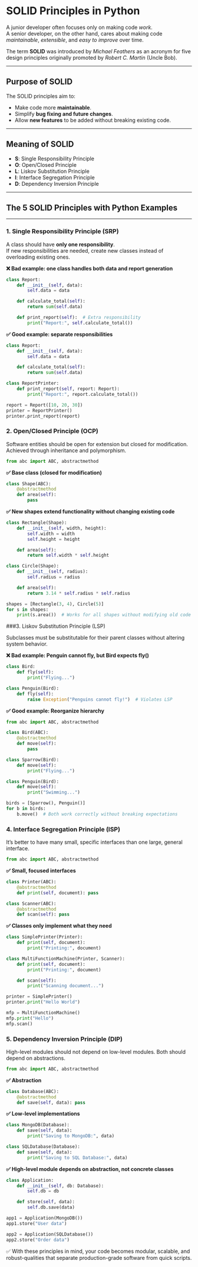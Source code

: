 # SOLID Principles in Python  

A junior developer often focuses only on making code *work*.  
A senior developer, on the other hand, cares about making code *maintainable*, *extensible*, and *easy to improve* over time.  

The term **SOLID** was introduced by *Michael Feathers* as an acronym for five design principles originally promoted by *Robert C. Martin* (Uncle Bob).  

---

## Purpose of SOLID
The SOLID principles aim to:  
* Make code more **maintainable**.  
* Simplify **bug fixing and future changes**.  
* Allow **new features** to be added without breaking existing code.  

---

## Meaning of SOLID
* **S**: Single Responsibility Principle  
* **O**: Open/Closed Principle  
* **L**: Liskov Substitution Principle  
* **I**: Interface Segregation Principle  
* **D**: Dependency Inversion Principle  

---

## The 5 SOLID Principles with Python Examples  

---

### 1. Single Responsibility Principle (SRP)  

A class should have **only one responsibility**.  
If new responsibilities are needed, create new classes instead of overloading existing ones.  


**❌ Bad example: one class handles both data and report generation**
```python
class Report:
    def __init__(self, data):
        self.data = data

    def calculate_total(self):
        return sum(self.data)

    def print_report(self):  # Extra responsibility
        print("Report:", self.calculate_total())
```

**✅ Good example: separate responsibilities**
```python
class Report:
    def __init__(self, data):
        self.data = data

    def calculate_total(self):
        return sum(self.data)

class ReportPrinter:
    def print_report(self, report: Report):
        print("Report:", report.calculate_total())

report = Report([10, 20, 30])
printer = ReportPrinter()
printer.print_report(report)
```

### 2. Open/Closed Principle (OCP)

Software entities should be open for extension but closed for modification.
Achieved through inheritance and polymorphism.

```python
from abc import ABC, abstractmethod
```

**✅ Base class (closed for modification)**
```python
class Shape(ABC):
    @abstractmethod
    def area(self):
        pass
```

**✅ New shapes extend functionality without changing existing code**
```python
class Rectangle(Shape):
    def __init__(self, width, height):
        self.width = width
        self.height = height

    def area(self):
        return self.width * self.height

class Circle(Shape):
    def __init__(self, radius):
        self.radius = radius

    def area(self):
        return 3.14 * self.radius * self.radius

shapes = [Rectangle(3, 4), Circle(5)]
for s in shapes:
    print(s.area())  # Works for all shapes without modifying old code
```

###3. Liskov Substitution Principle (LSP)

Subclasses must be substitutable for their parent classes without altering system behavior.

**❌ Bad example: Penguin cannot fly, but Bird expects fly()**
```python
class Bird:
    def fly(self):
        print("Flying...")

class Penguin(Bird):
    def fly(self):
        raise Exception("Penguins cannot fly!")  # Violates LSP
```
**✅ Good example: Reorganize hierarchy**
```python
from abc import ABC, abstractmethod

class Bird(ABC):
    @abstractmethod
    def move(self):
        pass

class Sparrow(Bird):
    def move(self):
        print("Flying...")

class Penguin(Bird):
    def move(self):
        print("Swimming...")

birds = [Sparrow(), Penguin()]
for b in birds:
    b.move()  # Both work correctly without breaking expectations
```

### 4. Interface Segregation Principle (ISP)

It’s better to have many small, specific interfaces than one large, general interface.
```python
from abc import ABC, abstractmethod
```
**✅ Small, focused interfaces**
```python
class Printer(ABC):
    @abstractmethod
    def print(self, document): pass

class Scanner(ABC):
    @abstractmethod
    def scan(self): pass
```

**✅ Classes only implement what they need**
```python
class SimplePrinter(Printer):
    def print(self, document):
        print("Printing:", document)

class MultiFunctionMachine(Printer, Scanner):
    def print(self, document):
        print("Printing:", document)

    def scan(self):
        print("Scanning document...")

printer = SimplePrinter()
printer.print("Hello World")

mfp = MultiFunctionMachine()
mfp.print("Hello")
mfp.scan()
```

### 5. Dependency Inversion Principle (DIP)

High-level modules should not depend on low-level modules.
Both should depend on abstractions.

```python
from abc import ABC, abstractmethod
```
**✅ Abstraction**
```python
class Database(ABC):
    @abstractmethod
    def save(self, data): pass
```
**✅ Low-level implementations**
```python
class MongoDB(Database):
    def save(self, data):
        print("Saving to MongoDB:", data)

class SQLDatabase(Database):
    def save(self, data):
        print("Saving to SQL Database:", data)
```
**✅ High-level module depends on abstraction, not concrete classes**
```python
class Application:
    def __init__(self, db: Database):
        self.db = db

    def store(self, data):
        self.db.save(data)

app1 = Application(MongoDB())
app1.store("User data")

app2 = Application(SQLDatabase())
app2.store("Order data")
```

✅ With these principles in mind, your code becomes modular, scalable, and robust-qualities that separate production-grade software from quick scripts.
